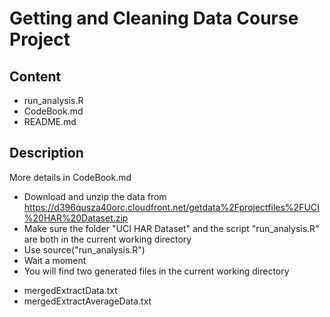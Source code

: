 Getting and Cleaning Data Course Project
========================================
## Content
* run_analysis.R
* CodeBook.md
* README.md

## Description
More details in CodeBook.md
* Download and unzip the data from https://d396qusza40orc.cloudfront.net/getdata%2Fprojectfiles%2FUCI%20HAR%20Dataset.zip
* Make sure the folder "UCI HAR Dataset" and the script "run_analysis.R" are both in the current working directory
* Use source("run_analysis.R")
* Wait a moment
* You will find two generated files in the current working directory
- mergedExtractData.txt
- mergedExtractAverageData.txt